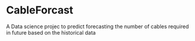 # CableForcast

A Data science projec to predict forecasting the number of cables required in future based on the historical data
